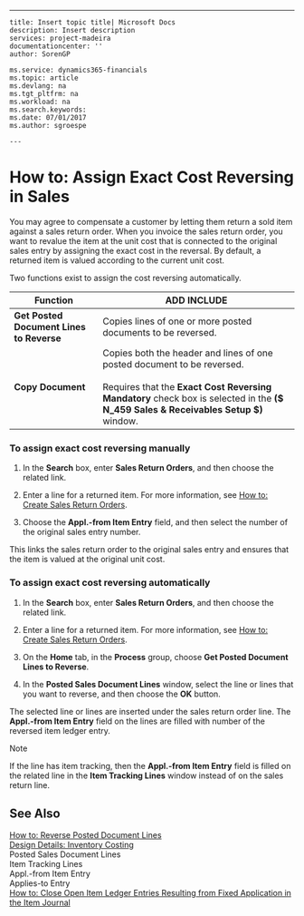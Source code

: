 ---
    title: Insert topic title| Microsoft Docs
    description: Insert description
    services: project-madeira
    documentationcenter: ''
    author: SorenGP

    ms.service: dynamics365-financials
    ms.topic: article
    ms.devlang: na
    ms.tgt_pltfrm: na
    ms.workload: na
    ms.search.keywords:
    ms.date: 07/01/2017
    ms.author: sgroespe

    ---
# How to: Assign Exact Cost Reversing in Sales
You may agree to compensate a customer by letting them return a sold item against a sales return order. When you invoice the sales return order, you want to revalue the item at the unit cost that is connected to the original sales entry by assigning the exact cost in the reversal. By default, a returned item is valued according to the current unit cost.  
  
 Two functions exist to assign the cost reversing automatically.  
  
|**Function**|ADD INCLUDE<!--[!INCLUDE[bp_tabledescription](../../includes/bp_tabledescription_md.md)]-->|  
|------------------|---------------------------------------|  
|**Get Posted Document Lines to Reverse**|Copies lines of one or more posted documents to be reversed.|  
|**Copy Document**|Copies both the header and lines of one posted document to be reversed.<br /><br /> Requires that the **Exact Cost Reversing Mandatory** check box is selected in the **\($ N\_459 Sales & Receivables Setup $\)** window.|  
  
### To assign exact cost reversing manually  
  
1.  In the **Search** box, enter **Sales Return Orders**, and then choose the related link.  
  
2.  Enter a line for a returned item. For more information, see [How to: Create Sales Return Orders](../FullExperience/how-to-create-sales-return-orders.md).  
  
3.  Choose the **Appl.-from Item Entry** field, and then select the number of the original sales entry number.  
  
 This links the sales return order to the original sales entry and ensures that the item is valued at the original unit cost.  
  
### To assign exact cost reversing automatically  
  
1.  In the **Search** box, enter **Sales Return Orders**, and then choose the related link.  
  
2.  Enter a line for a returned item. For more information, see [How to: Create Sales Return Orders](../FullExperience/how-to-create-sales-return-orders.md).  
  
3.  On the **Home** tab, in the **Process**  group, choose **Get Posted Document Lines to Reverse**.  
  
4.  In the **Posted Sales Document Lines** window, select the line or lines that you want to reverse, and then choose the **OK** button.  
  
 The selected line or lines are inserted under the sales return order line. The **Appl.-from Item Entry** field on the lines are filled with number of the reversed item ledger entry.  
  
> [!NOTE]  
>  If the line has item tracking, then the **Appl.-from Item Entry** field is filled on the related line in the **Item Tracking Lines** window instead of on the sales return line.  
  
## See Also  
 [How to: Reverse Posted Document Lines](../FullExperience/how-to-reverse-posted-document-lines.md)   
 [Design Details: Inventory Costing](../FullExperience/design-details-inventory-costing.md)   
 Posted Sales Document Lines   
 Item Tracking Lines   
 Appl.-from Item Entry   
 Applies-to Entry   
 [How to: Close Open Item Ledger Entries Resulting from Fixed Application in the Item Journal](../FullExperience/how-to-close-open-item-ledger-entries-resulting-from-fixed-application-in-the-item-journal.md)